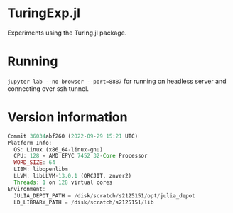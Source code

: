 # TuringExp.jl

Experiments using the Turing.jl package.

# Running

```jupyter lab --no-browser --port=8887``` for running on headless server and connecting over ssh tunnel.

# Version information

```Julia Version 1.8.2
Commit 36034abf260 (2022-09-29 15:21 UTC)
Platform Info:
  OS: Linux (x86_64-linux-gnu)
  CPU: 128 × AMD EPYC 7452 32-Core Processor
  WORD_SIZE: 64
  LIBM: libopenlibm
  LLVM: libLLVM-13.0.1 (ORCJIT, znver2)
  Threads: 1 on 128 virtual cores
Environment:
  JULIA_DEPOT_PATH = /disk/scratch/s2125151/opt/julia_depot
  LD_LIBRARY_PATH = /disk/scratch/s2125151/lib
```
